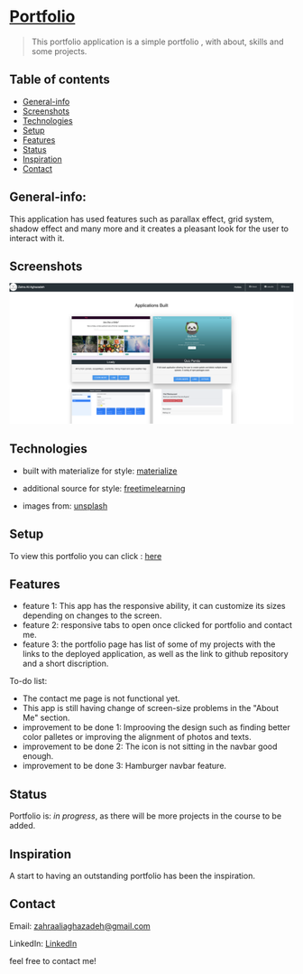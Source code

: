 # [Portfolio](https://zahraaliaghazadeh.herokuapp.com/)
> This portfolio application is a simple portfolio , with about, skills and some projects.

## Table of contents
* [General-info](#General-info)
* [Screenshots](#screenshots)
* [Technologies](#technologies)
* [Setup](#setup)
* [Features](#features)
* [Status](#status)
* [Inspiration](#inspiration)
* [Contact](#contact)

## General-info:
This application has used features such as parallax effect, grid system, shadow effect and many more and it creates a pleasant look for the user to interact with it.


## Screenshots

![screenshot](assets/images/screenshot4.png)


## Technologies
* built with materialize for style: [materialize](https://materializecss.com/getting-started.html)

* additional source for style: [freetimelearning](http://www.freetimelearning.com/materialize-css/)

* images from: [unsplash](https://unsplash.com/)


## Setup
To view this portfolio you can click : [here](https://zahraaliaghazadeh.herokuapp.com/)



## Features
* feature 1: This app has the responsive ability, it can customize its sizes depending on changes to the screen. 
* feature 2: responsive tabs to open once clicked for portfolio and contact me.
* feature 3: the portfolio page has list of some of my projects with the links to the deployed application, as well as the link to github repository and a short discription.


To-do list:
* The contact me page is not functional yet.
* This app is still having change of screen-size problems in the "About Me" section.
* improvement to be done 1: Improoving the design such as finding better color palletes or improving the alignment of photos and texts.
* improvement to be done 2: The icon is not sitting in the navbar good enough.
* improvement to be done 3: Hamburger navbar feature.



## Status
Portfolio is: _in progress_, as there will be more projects in the course to be added.

## Inspiration
A start to having an outstanding portfolio has been the inspiration.

## Contact
Email: zahraaliaghazadeh@gmail.com

LinkedIn: [LinkedIn](https://www.linkedin.com/in/yalda-aghazade-7a9b0390)

feel free to contact me!


